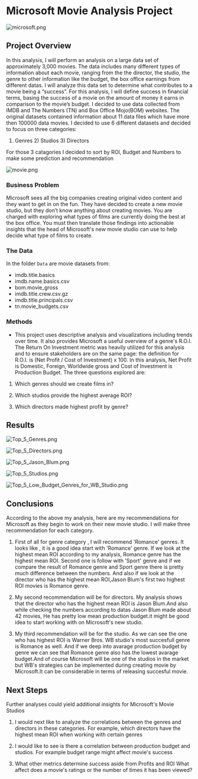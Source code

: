 # Microsoft Movie Analysis Project

![microsoft.png](https://github.com/yesimcebeci/Movie_Analysis_PROJECT_1/blob/main/images/microsoft.png)

## Project Overview

In this analysis, I will perform an analysis on a large data set of approximately 3,000 movies. The data includes many different types of information about each movie, ranging from the the director, the studio, the genre to other information like the budget, the box office earnings from different datas. I will analyze this data set to determine what contributes to a movie being a “success”. For this analysis, I will define success in financial terms, basing the success of a movie on the amount of money it earns in comparison to the movie’s budget.
I decided to use data collected from IMDB and The Numbers (TN) and Box Office Mojo(BOM) websites. The original datasets contained information about 11 data files which have more then 100000 data movies. I decided to use 6 different datasets and decided to focus on three categories:

1) Genres 2) Studios 3) Directors

For those 3 catagories I decided to sort by ROI, Budget and Numbers to make some prediction and recommendation

![movie.png](https://github.com/yesimcebeci/Movie_Analysis_PROJECT_1/blob/main/images/movie.png)

### Business Problem

Microsoft sees all the big companies creating original video content and they want to get in on the fun. They have decided to create a new movie studio, but they don’t know anything about creating movies. You are charged with exploring what types of films are currently doing the best at the box office. You must then translate those findings into actionable insights that the head of Microsoft's new movie studio can use to help decide what type of films to create.

### The Data

In the folder `Data` are movie datasets from:

* imdb.title.basics
* imdb.name.basics.csv
* bom.movie_gross
* imdb.title.crew.csv.gz
* imdb.title.principals.csv
* tn.movie_budgets.csv

### Methods

* This project uses descriptive analysis and visualizations including trends over time. It also provides Microsoft a useful overview of a genre's R.O.I. The Return On Investment metric was heavily utilized for this analysis and to ensure stakeholders are on the same page: the definition for R.O.I. is (Net Profit / Cost of Investment) x 100. In this analysis, Net Profit is Domestic, Foreign, Worldwide gross and Cost of Investment is Production Budget. The three questions explored are:

1) Which genres should we create films in?

2) Which studios provide the highest average ROI?

3) Which directors made highest profit by genre?


## Results


![Top_5_Genres.png](https://github.com/yesimcebeci/Movie_Analysis_PROJECT_1/blob/main/images/Top_5_Genres.png)


![Top_5_Directors.png](https://github.com/yesimcebeci/Movie_Analysis_PROJECT_1/blob/main/images/Top_5_Directors.png)


![Top_5_Jason_Blum.png](https://github.com/yesimcebeci/Movie_Analysis_PROJECT_1/blob/main/images/Top_5_Jason_Blum.png)


![Top_5_Studios.png](https://github.com/yesimcebeci/Movie_Analysis_PROJECT_1/blob/main/images/Top_5_Studios.png)


![Top_5_Low_Budget_Genres_for_WB_Studio.png](https://github.com/yesimcebeci/Movie_Analysis_PROJECT_1/blob/main/images/Top_5_Low_Budget_Genres_for_WB_Studio.png)



## Conclusions

According to the above my analysis, here are my recommendations for Microsoft as they begin to work on their new movie studio. I will make three recommendation for each category.

1) First of all for genre category , I will recommend 'Romance' genres. It looks like , it is a good idea start with 'Romance' genre. If we look at the highest mean ROI according to my analysis, Romance genre has the highest mean ROI. Second one is follow with 'Sport' genre and if we compare the result of Romance genre and Sport genre there is pretty much difference between the numbers. And also if we look at the director who has the highest mean ROI,Jason Blum's first two highest ROI movies is Romance genre.

2) My second recommendation will be for directors. My analysis shows that the director who has the highest mean ROI is Jason Blum.And also while checking the numbers according to datas Jason Blum made about 42 movies, He has pretty low mean production budget.it might be good idea to start working with on Microsoft's new studio.

3) My third recommendation will be for the studio. As we can see the one who has highest ROI is Warner Bros. WB studio's most succesfull genre is Romance as well. And if we deep into avarage production budget by genre we can see that Romance genre also has the lowest avarage budget.And of course Microsoft will be one of the studios in the market but WB's strategies can be implemented during creating movie by Microsoft.It can be considerable in terms of releasing succesful movie.


## Next Steps

Further analyses could yield additional insights for Microsoft's Movie Studios

1) I would next like to analyze the correlations between the genres and directors in these categories. For example, which directors have the highest mean ROI when working with certain genres

2) I would like to see is there a correlation between production budget and studios. For example budget range might affect movie's success

3) What other metrics determine success aside from Profits and ROI What affect does a movie's ratings or the number of times it has been viewed?











